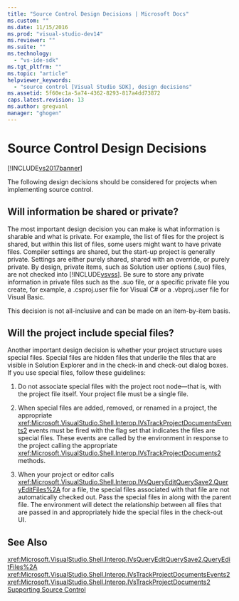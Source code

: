 ```yaml
---
title: "Source Control Design Decisions | Microsoft Docs"
ms.custom: ""
ms.date: 11/15/2016
ms.prod: "visual-studio-dev14"
ms.reviewer: ""
ms.suite: ""
ms.technology: 
  - "vs-ide-sdk"
ms.tgt_pltfrm: ""
ms.topic: "article"
helpviewer_keywords: 
  - "source control [Visual Studio SDK], design decisions"
ms.assetid: 5f60ec1a-5a74-4362-8293-817a4dd73872
caps.latest.revision: 13
ms.author: gregvanl
manager: "ghogen"
---
```

# Source Control Design Decisions
[!INCLUDE[vs2017banner](../../includes/vs2017banner.md)]

The following design decisions should be considered for projects when implementing source control.  
  
## Will information be shared or private?  
 The most important design decision you can make is what information is sharable and what is private. For example, the list of files for the project is shared, but within this list of files, some users might want to have private files. Compiler settings are shared, but the start-up project is generally private. Settings are either purely shared, shared with an override, or purely private. By design, private items, such as Solution user options (.suo) files, are not checked into [!INCLUDE[vsvss](../../includes/vsvss-md.md)]. Be sure to store any private information in private files such as the .suo file, or a specific private file you create, for example, a .csproj.user file for Visual C# or a .vbproj.user file for Visual Basic.  
  
 This decision is not all-inclusive and can be made on an item-by-item basis.  
  
## Will the project include special files?  
 Another important design decision is whether your project structure uses special files. Special files are hidden files that underlie the files that are visible in Solution Explorer and in the check-in and check-out dialog boxes. If you use special files, follow these guidelines:  
  
1.  Do not associate special files with the project root node—that is, with the project file itself. Your project file must be a single file.  
  
2.  When special files are added, removed, or renamed in a project, the appropriate <xref:Microsoft.VisualStudio.Shell.Interop.IVsTrackProjectDocumentsEvents2> events must be fired with the flag set that indicates the files are special files. These events are called by the environment in response to the project calling the appropriate <xref:Microsoft.VisualStudio.Shell.Interop.IVsTrackProjectDocuments2> methods.  
  
3.  When your project or editor calls <xref:Microsoft.VisualStudio.Shell.Interop.IVsQueryEditQuerySave2.QueryEditFiles%2A> for a file, the special files associated with that file are not automatically checked out. Pass the special files in along with the parent file. The environment will detect the relationship between all files that are passed in and appropriately hide the special files in the check-out UI.  
  
## See Also  
 <xref:Microsoft.VisualStudio.Shell.Interop.IVsQueryEditQuerySave2.QueryEditFiles%2A>   
 <xref:Microsoft.VisualStudio.Shell.Interop.IVsTrackProjectDocumentsEvents2>   
 <xref:Microsoft.VisualStudio.Shell.Interop.IVsTrackProjectDocuments2>   
 [Supporting Source Control](../../extensibility/internals/supporting-source-control.md)

